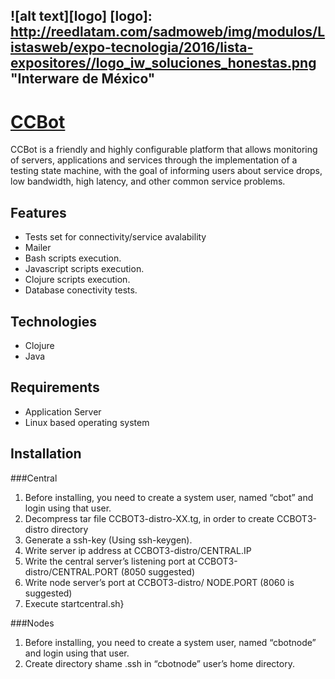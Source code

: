 ![alt text][logo]
[logo]: http://reedlatam.com/sadmoweb/img/modulos/Listasweb/expo-tecnologia/2016/lista-expositores//logo_iw_soluciones_honestas.png "Interware de México"
-----
# [CCBot](http://www.interware.com.mx)   

CCBot is a friendly and highly configurable platform that allows monitoring of servers, applications and services through the implementation of a testing state machine, with the goal of informing users about service drops, low bandwidth, high latency, and other common service problems.

## Features
* Tests set for connectivity/service avalability
* Mailer
* Bash scripts execution.
* Javascript scripts execution.
* Clojure scripts execution.
* Database conectivity tests.

## Technologies
 * Clojure
 * Java
 
## Requirements
 * Application Server
 * Linux based operating system 

## Installation
###Central
1.	Before installing, you need to create a system user, named “cbot” and login using that user.
2.	Decompress tar file CCBOT3-distro-XX.tg, in order to create CCBOT3-distro directory
3.	Generate a ssh-key (Using ssh-keygen).
4.	Write server ip address at CCBOT3-distro/CENTRAL.IP
5.	Write the central server’s listening port at CCBOT3-distro/CENTRAL.PORT (8050 suggested)
6.	Write node server’s port at CCBOT3-distro/ NODE.PORT (8060 is suggested)
7.	Execute startcentral.sh}

###Nodes
1.	Before installing, you need to create a system user, named “cbotnode” and login using that user.
2.	Create directory shame .ssh in “cbotnode” user’s home directory.

